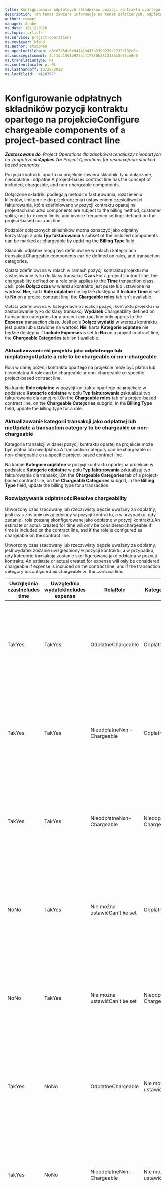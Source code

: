 ```yaml
---
title: Konfigurowanie odpłatnych składników pozycji kontraktu opartego na projekcie
description: Ten temat zawiera informacje na temat dołączonych, odpłatnych i nieodpłatnych składników w wierszu oferty.
author: rumant
manager: Annbe
ms.date: 10/12/2020
ms.topic: article
ms.service: project-operations
ms.reviewer: kfend
ms.author: stsporen
ms.openlocfilehash: d6f67d5dc6b94148d437b3399229c1235c702c6a
ms.sourcegitcommit: 4cf1dc1561b92fca4175f0b3813133c5e63ce8e6
ms.translationtype: HT
ms.contentlocale: pl-PL
ms.lasthandoff: 10/28/2020
ms.locfileid: "4128707"
---
```

# <a name="configure-chargeable-components-of-a-project-based-contract-line"></a><span data-ttu-id="855a1-103">Konfigurowanie odpłatnych składników pozycji kontraktu opartego na projekcie</span><span class="sxs-lookup"><span data-stu-id="855a1-103">Configure chargeable components of a project-based contract line</span></span>

<span data-ttu-id="855a1-104">_**Zastosowane do:** Project Operations dla zasobów/scenariuszy nieopartych na zaopatrzeniu_</span><span class="sxs-lookup"><span data-stu-id="855a1-104">_**Applies To:** Project Operations for resource/non-stocked based scenarios_</span></span>

<span data-ttu-id="855a1-105">Pozycja kontraktu oparta na projekcie zawiera składniki typu dołączane, nieodpłatne i odpłatne.</span><span class="sxs-lookup"><span data-stu-id="855a1-105">A project-based contract line has the concept of included, chargeable, and non-chargeable components.</span></span>

<span data-ttu-id="855a1-106">Dołączone składniki podlegają metodom fakturowania, rozdzieleniu klientów, limitom nie do przekroczenia i ustawieniom częstotliwości fakturowania, które zdefiniowano w pozycji kontraktu opartej na projektach.</span><span class="sxs-lookup"><span data-stu-id="855a1-106">Included components are subject to the billing method, customer splits, not-to-exceed limits, and invoice frequency settings defined on the project-based contract line.</span></span>

<span data-ttu-id="855a1-107">Podzbiór dołączonych składników można oznaczyć jako odpłatny korzystając z pola **Typ fakturowania**.</span><span class="sxs-lookup"><span data-stu-id="855a1-107">A subset of the included components can be marked as chargeable by updating the **Billing Type** field.</span></span>

<span data-ttu-id="855a1-108">Składniki odpłatne mogą być definiowane w rolach i kategoriach transakcji.</span><span class="sxs-lookup"><span data-stu-id="855a1-108">Chargeable components can be defined on roles, and transaction categories.</span></span>

<span data-ttu-id="855a1-109">Opłata zdefiniowana w rolach w ramach pozycji kontraktu projektu ma zastosowanie tylko do klasy transakcji **Czas**.</span><span class="sxs-lookup"><span data-stu-id="855a1-109">For a project contract line, the chargeability defined on a role only applies to the **Time** transaction class.</span></span> <span data-ttu-id="855a1-110">Jeśli pole **Dołącz czas** w wierszu kontraktu jest puste lub ustawione na wartość **Nie**, karta **Role odpłatne** nie będzie dostępna.</span><span class="sxs-lookup"><span data-stu-id="855a1-110">If **Include Time** is set to **No** on a project contract line, the **Chargeable roles** tab isn't available.</span></span>

<span data-ttu-id="855a1-111">Opłata zdefiniowana w kategoriach transakcji pozycji kontraktu projektu ma zastosowanie tylko do klasy transakcji **Wydatek**.</span><span class="sxs-lookup"><span data-stu-id="855a1-111">Chargeability defined on transaction categories for a project contract line only applies to the **Expense** transaction class.</span></span> <span data-ttu-id="855a1-112">Jeśli pole **Dołącz wydatki** w wierszu kontraktu jest puste lub ustawione na wartość **Nie**, karta **Kategorie odpłatne** nie będzie dostępna.</span><span class="sxs-lookup"><span data-stu-id="855a1-112">If **Include Expenses** is set to **No** on a project contract line, the **Chargeable Categories** tab isn't available.</span></span>

### <a name="update-a-role-to-be-chargeable-or-non-chargeable"></a><span data-ttu-id="855a1-113">Aktualizowanie ról projektu jako odpłatnego lub niepłatnego</span><span class="sxs-lookup"><span data-stu-id="855a1-113">Update a role to be chargeable or non-chargeable</span></span>

<span data-ttu-id="855a1-114">Rola w danej pozycji kontraktu opartego na projekcie może być płatna lub nieodpłatna.</span><span class="sxs-lookup"><span data-stu-id="855a1-114">A role can be chargeable or non-chargeable on specific project-based contract line.</span></span>

<span data-ttu-id="855a1-115">Na karcie **Role odpłatne** w pozycji kontraktu opartego na projekcie w podsiatce **Kategorie odpłatne** w polu **Typ fakturowania** zaktualizuj typ fakturowania dla danej roli.</span><span class="sxs-lookup"><span data-stu-id="855a1-115">On the **Chargeable roles** tab of a projec-based contract line, on the **Chargeable Categories** subgrid, in the **Billing Type** field, update the billing type for a role.</span></span>

### <a name="update-a-transaction-category-to-be-chargeable-or-non-chargeable"></a><span data-ttu-id="855a1-116">Aktualizowanie kategorii transakcji jako odpłatnej lub nie</span><span class="sxs-lookup"><span data-stu-id="855a1-116">Update a transaction category to be chargeable or non-chargeable</span></span>

<span data-ttu-id="855a1-117">Kategoria transakcji w danej pozycji kontraktu opartej na projekcie może być płatna lub nieodpłatna.</span><span class="sxs-lookup"><span data-stu-id="855a1-117">A transaction category can be chargeable or non-chargeable on a specific project-based contract line.</span></span>

<span data-ttu-id="855a1-118">Na karcie **Kategorie odpłatne** w pozycji kontraktu opartej na projekcie w podsiatce **Kategorie odpłatne** w polu **Typ fakturowania** zaktualizuj typ fakturowania dla transakcji.</span><span class="sxs-lookup"><span data-stu-id="855a1-118">On the **Chargeable Categories** tab of a project-based contract line, on the **Chargeable Categories** subgrid, in the **Billing Type** field, update the billing type for a transaction.</span></span>

### <a name="resolve-chargeability"></a><span data-ttu-id="855a1-119">Rozwiązywanie odpłatności</span><span class="sxs-lookup"><span data-stu-id="855a1-119">Resolve chargeability</span></span>

<span data-ttu-id="855a1-120">Utworzony czas szacowany lub rzeczywisty będzie uważany za odpłatny, jeśli czas zostanie uwzględniony w pozycji kontraktu, a w przypadku, gdy zadanie i rola zostaną skonfigurowane jako odpłatne w pozycji kontraktu.</span><span class="sxs-lookup"><span data-stu-id="855a1-120">An estimate or actual created for time will only be considered chargeable if time is included on the contract line, and if the role is configured as chargeable on the contract line.</span></span>

<span data-ttu-id="855a1-121">Utworzony czas szacowany lub rzeczywisty będzie uważany za odpłatny, jeśli wydatek zostanie uwzględniony w pozycji kontraktu, a w przypadku, gdy kategorie transakcja zostanie skonfigurowana jako odpłatna w pozycji kontraktu.</span><span class="sxs-lookup"><span data-stu-id="855a1-121">An estimate or actual created for expense will only be considered chargeable if expense is included on the contract line, and if the transaction category is configured as chargeable on the contract line.</span></span>

| <span data-ttu-id="855a1-122">Uwzględnia czas</span><span class="sxs-lookup"><span data-stu-id="855a1-122">Includes time</span></span> | <span data-ttu-id="855a1-123">Uwzględnia wydatek</span><span class="sxs-lookup"><span data-stu-id="855a1-123">Includes expense</span></span> | <span data-ttu-id="855a1-124">Rola</span><span class="sxs-lookup"><span data-stu-id="855a1-124">Role</span></span> | <span data-ttu-id="855a1-125">Kategoria</span><span class="sxs-lookup"><span data-stu-id="855a1-125">Category</span></span> | <span data-ttu-id="855a1-126">Zadanie</span><span class="sxs-lookup"><span data-stu-id="855a1-126">Task</span></span> |
| --- | --- | --- | --- | --- |
| <span data-ttu-id="855a1-127">Tak</span><span class="sxs-lookup"><span data-stu-id="855a1-127">Yes</span></span> | <span data-ttu-id="855a1-128">Tak</span><span class="sxs-lookup"><span data-stu-id="855a1-128">Yes</span></span> | <span data-ttu-id="855a1-129">Odpłatne</span><span class="sxs-lookup"><span data-stu-id="855a1-129">Chargeable</span></span> | <span data-ttu-id="855a1-130">Odpłatne</span><span class="sxs-lookup"><span data-stu-id="855a1-130">Chargeable</span></span> | <span data-ttu-id="855a1-131">Fakturowanie wartości rzeczywistej czas: Odpłatny</span><span class="sxs-lookup"><span data-stu-id="855a1-131">Billing on a time actual: Chargeable</span></span> </br><span data-ttu-id="855a1-132">Typ fakturowania wartości rzeczywistej wydatku: Odpłatny</span><span class="sxs-lookup"><span data-stu-id="855a1-132">Billing type on an expense actual: Chargeable</span></span> |
| <span data-ttu-id="855a1-133">Tak</span><span class="sxs-lookup"><span data-stu-id="855a1-133">Yes</span></span> | <span data-ttu-id="855a1-134">Tak</span><span class="sxs-lookup"><span data-stu-id="855a1-134">Yes</span></span> | <span data-ttu-id="855a1-135">Nieodpłatne</span><span class="sxs-lookup"><span data-stu-id="855a1-135">Non - Chargeable</span></span> | <span data-ttu-id="855a1-136">Odpłatne</span><span class="sxs-lookup"><span data-stu-id="855a1-136">Chargeable</span></span> | <span data-ttu-id="855a1-137">Fakturowanie wartości rzeczywistej czas: Nieodpłatny</span><span class="sxs-lookup"><span data-stu-id="855a1-137">Billing on a time actual: Non-Chargeable</span></span> </br><span data-ttu-id="855a1-138">Typ fakturowania wartości rzeczywistej wydatku: Odpłatny</span><span class="sxs-lookup"><span data-stu-id="855a1-138">Billing type on an expense actual: Chargeable</span></span> |
| <span data-ttu-id="855a1-139">Tak</span><span class="sxs-lookup"><span data-stu-id="855a1-139">Yes</span></span> | <span data-ttu-id="855a1-140">Tak</span><span class="sxs-lookup"><span data-stu-id="855a1-140">Yes</span></span> | <span data-ttu-id="855a1-141">Nieodpłatne</span><span class="sxs-lookup"><span data-stu-id="855a1-141">Non-Chargeable</span></span> | <span data-ttu-id="855a1-142">Nieodpłatne</span><span class="sxs-lookup"><span data-stu-id="855a1-142">Non-Chargeable</span></span> | <span data-ttu-id="855a1-143">Fakturowanie wartości rzeczywistej czas: Nieodpłatny</span><span class="sxs-lookup"><span data-stu-id="855a1-143">Billing on a time actual: Non-Chargeable</span></span> </br><span data-ttu-id="855a1-144">Typ fakturowania wartości rzeczywistej wydatku: Nieodpłatny</span><span class="sxs-lookup"><span data-stu-id="855a1-144">Billing type on an expense actual: Non-Chargeable</span></span> |
| <span data-ttu-id="855a1-145">No</span><span class="sxs-lookup"><span data-stu-id="855a1-145">No</span></span> | <span data-ttu-id="855a1-146">Tak</span><span class="sxs-lookup"><span data-stu-id="855a1-146">Yes</span></span> | <span data-ttu-id="855a1-147">Nie można ustawić</span><span class="sxs-lookup"><span data-stu-id="855a1-147">Can't be set</span></span> | <span data-ttu-id="855a1-148">Odpłatne</span><span class="sxs-lookup"><span data-stu-id="855a1-148">Chargeable</span></span> | <span data-ttu-id="855a1-149">Fakturowanie wartości rzeczywistej czas: Niedostępne</span><span class="sxs-lookup"><span data-stu-id="855a1-149">Billing on a time actual: Not available</span></span> </br><span data-ttu-id="855a1-150">Typ fakturowania wartości rzeczywistej wydatku: Odpłatny</span><span class="sxs-lookup"><span data-stu-id="855a1-150">Billing type on an expense actual:Chargeable</span></span> |
| <span data-ttu-id="855a1-151">No</span><span class="sxs-lookup"><span data-stu-id="855a1-151">No</span></span> | <span data-ttu-id="855a1-152">Tak</span><span class="sxs-lookup"><span data-stu-id="855a1-152">Yes</span></span> | <span data-ttu-id="855a1-153">Nie można ustawić</span><span class="sxs-lookup"><span data-stu-id="855a1-153">Can't be set</span></span> | <span data-ttu-id="855a1-154">Nieodpłatne</span><span class="sxs-lookup"><span data-stu-id="855a1-154">Non-Chargeable</span></span> | <span data-ttu-id="855a1-155">Fakturowanie wartości rzeczywistej czas: Niedostępne</span><span class="sxs-lookup"><span data-stu-id="855a1-155">Billing on a time actual: Not available</span></span> </br><span data-ttu-id="855a1-156">Typ fakturowania wartości rzeczywistej wydatku: Nieodpłatny</span><span class="sxs-lookup"><span data-stu-id="855a1-156">Billing type on an expense actual: Non-chargeable</span></span> |
| <span data-ttu-id="855a1-157">Tak</span><span class="sxs-lookup"><span data-stu-id="855a1-157">Yes</span></span> | <span data-ttu-id="855a1-158">No</span><span class="sxs-lookup"><span data-stu-id="855a1-158">No</span></span> | <span data-ttu-id="855a1-159">Odpłatne</span><span class="sxs-lookup"><span data-stu-id="855a1-159">Chargeable</span></span> | <span data-ttu-id="855a1-160">Nie można ustawić</span><span class="sxs-lookup"><span data-stu-id="855a1-160">Can't be set</span></span> | <span data-ttu-id="855a1-161">Fakturowanie wartości rzeczywistej czas: Odpłatny</span><span class="sxs-lookup"><span data-stu-id="855a1-161">Billing on a time actual: Chargeable</span></span> </br><span data-ttu-id="855a1-162">Typ fakturowania wartości rzeczywistej wydatku: Niedostępne</span><span class="sxs-lookup"><span data-stu-id="855a1-162">Billing type on an expense actual: Not available</span></span> |
| <span data-ttu-id="855a1-163">Tak</span><span class="sxs-lookup"><span data-stu-id="855a1-163">Yes</span></span> | <span data-ttu-id="855a1-164">No</span><span class="sxs-lookup"><span data-stu-id="855a1-164">No</span></span> | <span data-ttu-id="855a1-165">Nieodpłatne</span><span class="sxs-lookup"><span data-stu-id="855a1-165">Non-Chargeable</span></span> | <span data-ttu-id="855a1-166">Nie można ustawić</span><span class="sxs-lookup"><span data-stu-id="855a1-166">Can't be set</span></span> | <span data-ttu-id="855a1-167">Fakturowanie wartości rzeczywistej czas: Nieodpłatny</span><span class="sxs-lookup"><span data-stu-id="855a1-167">Billing on a time actual: Non-chargeable</span></span> </br> <span data-ttu-id="855a1-168">Typ fakturowania wartości rzeczywistej wydatku: Niedostępne</span><span class="sxs-lookup"><span data-stu-id="855a1-168">Billing type on an expense actual: Not available</span></span> |
